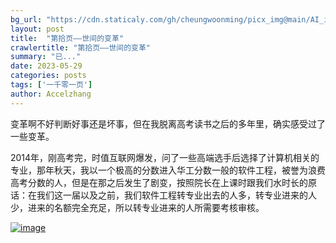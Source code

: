 ```yaml
---
bg_url: "https://cdn.staticaly.com/gh/cheungwoonming/picx_img@main/AI_img/AI-image-016.jpg"
layout: post
title:  "第拾页——世间的变革"
crawlertitle: "第拾页——世间的变革"
summary: "已..."
date: 2023-05-29
categories: posts
tags: ['一千零一页']
author: Accelzhang
---
```


变革啊不好判断好事还是坏事，但在我脱离高考读书之后的多年里，确实感受过了一些变革。

2014年，刚高考完，时值互联网爆发，问了一些高端选手后选择了计算机相关的专业，那年秋天，我以一个极高的分数进入华工分数一般的软件工程，被誉为浪费高考分数的人，但是在那之后发生了剧变，按照院长在上课时跟我们水时长的原话：在我们这一届以及之前，我们软件工程转专业出去的人多，转专业进来的人少，进来的名额完全充足，所以转专业进来的人所需要考核审核。

[![image](https://cdn.staticaly.com/gh/cheungwoonming/picx_img@main/AI_img/AI-image-016.jpg)](https://cdn.staticaly.com/gh/cheungwoonming/picx_img@main/AI_img/AI-image-016.jpg)
